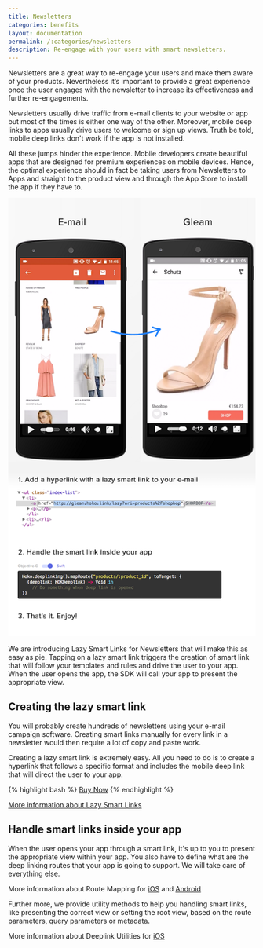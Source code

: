 ```yaml
---
title: Newsletters
categories: benefits
layout: documentation
permalink: /:categories/newsletters
description: Re-engage with your users with smart newsletters.
---
```


Newsletters are a great way to re-engage your users and make them aware of your products.
Nevertheless it’s important to provide a great experience once the user engages with the newsletter
to increase its effectiveness and further re-engagements.

Newsletters usually drive traffic from e-mail clients to your website or app but most of the times
is either one way of the other. Moreover, mobile deep links to apps usually drive users to welcome
or sign up views. Truth be told, mobile deep links don't work if the app is not installed.

All these jumps hinder the experience. Mobile developers create beautiful apps that are designed for
premium experiences on mobile devices. Hence, the optimal experience should in fact be taking users
from Newsletters to Apps and straight to the product view and through the App Store to install the
app if they have to.

![Newsletter](/assets/images/newsletters.png)

We are introducing Lazy Smart Links for Newsletters that will make this as easy as pie.
Tapping on a lazy smart link triggers the creation of smart link that will follow your templates
and rules and drive the user to your app. When the user opens the app, the SDK will call your
app to present the appropriate view.

## Creating the lazy smart link

You will probably create hundreds of newsletters using your e-mail campaign software. Creating smart
links manually for every link in a newsletter would then require a lot of copy and paste work.

Creating a lazy smart link is extremely easy. All you need to do is to create a hyperlink that
follows a specific format and includes the mobile deep link that will direct the user to your app.

{% highlight bash %}
<a href="http://app.hoko.link/lazy?uri=products%2Famazing-case">Buy Now</a>
{% endhighlight %}

<a href="http://support.hokolinks.com/api/rest-creating-lazy-smartlinks/" class="btn-next">More information about Lazy Smart Links</a>

## Handle smart links inside your app

When the user opens your app through a smart link, it's up to you to present the appropriate view
within your app. You also have to define what are the deep linking routes that your app is going to
support. We will take care of everything else.

More information about Route Mapping for [iOS](http://support.hokolinks.com/ios/ios-deeplinking/#route-mapping) and [Android](http://support.hokolinks.com/android/android-deeplinking/#route-mapping-using-annotations)

Further more, we provide utility methods to help you handling smart links, like presenting the correct view
or setting the root view, based on the route parameters, query parameters or metadata.

More information about Deeplink Utilities for [iOS](http://support.hokolinks.com/ios/ios-utilities/)
